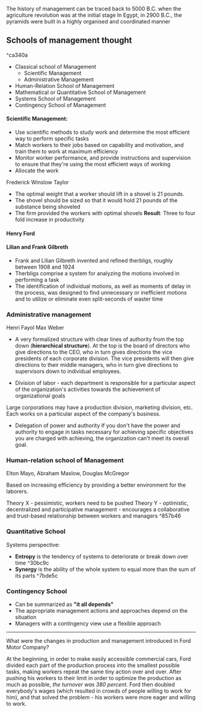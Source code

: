 The history of management can be traced back to 5000 B.C. when the agriculture revolution was at the initial stage
In Egypt, in 2900 B.C., the pyramids were built in a highly organised and coordinated manner

## Schools of management thought

^ca340a

+ Classical school of Management
	+ Scientific Management
	+ Administrative Management
+ Human-Relation School of Management
+ Mathematical or Quantitative School of Management
+ Systems School of Management
+ Contingency School of Management
#### Scientific Management:
+ Use scientific methods to study work and determine the most efficient way to perform specific tasks
+ Match workers to their jobs based on capability and motivation, and train them to work at maximum efficiency
+ Monitor worker performance, and provide instructions and supervision to ensure that they're using the most efficient ways of working
+ Allocate the work

 Frederick Winslow Taylor
+ The optimal weight that a worker should lift in a shovel is 21 pounds.
+ The shovel should be sized so that it would hold 21 pounds of the substance being shoveled
+ The firm provided the workers with optimal shovels
**Result**: Three to four fold increase in productivity
#### Henry Ford

#### Lilian and Frank Gilbreth
+ Frank and Lilian Gilbreth invented and refined therbligs, roughly between 1908 and 1924
+ Therbligs comprise a system for analyzing the motions involved in performing a task
+ The identification of individual motions, as well as moments of delay in the process, was designed to find unnecessary or inefficient motions and to utilize or eliminate even split-seconds of waster time

### Administrative management
Henri Fayol
Max Weber

+ A very formalized structure with clear lines of authority from the top down (**hierarchical structure**).
At the top is the board of directors who give directions to the CEO, who in turn gives directions the vice presidents of each corporate division. The vice presidents will then give directions to their middle managers, who in turn give directions to supervisors down to individual employees.

+ Division of labor - each department is responsible for a particular aspect of the organization's activities towards the achievement of organizational goals

Large corporations may have a production division, marketing division, etc. Each works on a particular aspect of the company's business.

+ Delegation of power and authority
If you don't have the power and authority to engage in tasks necessary for achieving specific objectives you are charged with achieving, the organization can't meet its overall goal.

### Human-relation school of Management
Elton Mayo, Abraham Maslow, Douglas McGregor

Based on increasing efficiency by providing a better environment for the laborers.

Theory X - pessimistic, workers need to be pushed
Theory Y - optimistic, decentralized and participative management - encourages a collaborative and trust-based relationship between workers and managers ^857b46

### Quantitative School
Systems perspective:
+ **Entropy** is the tendency of systems to deteriorate or break down over time ^30bc9c
+ **Synergy** is the ability of the whole system to equal more than the sum of its parts ^7bde5c

### Contingency School
+ Can be summarized as **"it all depends"**
+ The appropriate management actions and approaches depend on the situation
+ Managers with a contingency view use a flexible approach

---
What were the changes in production and management introduced in Ford Motor Company?

At the beginning, in order to make easily accessible commercial cars, Ford divided each part of the production process into the smallest possible tasks, making workers repeat the same tiny action over and over.
After pushing his workers to their limit in order to optimize the production as much as possible, *the turnover was 380 percent*.
Ford then doubled everybody's wages (which resulted in crowds of people willing to work for him), and that solved the problem - his workers were more eager and willing to work. 